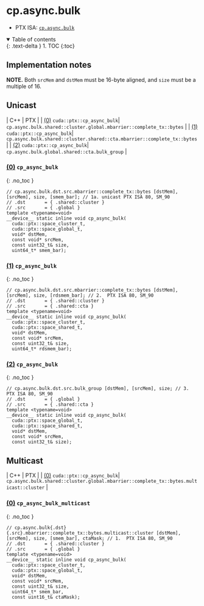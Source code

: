 # cp.async.bulk

-  PTX ISA: [`cp.async.bulk`](https://docs.nvidia.com/cuda/parallel-thread-execution/index.html#data-movement-and-conversion-instructions-cp-async-bulk)

<details open markdown="block">
  <summary>
    Table of contents
  </summary>
  {: .text-delta }
1. TOC
{:toc}
</details>

## Implementation notes

**NOTE.** Both `srcMem` and `dstMem` must be 16-byte aligned, and `size` must be a multiple of 16.

## Unicast

| C++ | PTX |
| [(0)](#0-cp_async_bulk) `cuda::ptx::cp_async_bulk`| `cp.async.bulk.shared::cluster.global.mbarrier::complete_tx::bytes` |
| [(1)](#1-cp_async_bulk) `cuda::ptx::cp_async_bulk`| `cp.async.bulk.shared::cluster.shared::cta.mbarrier::complete_tx::bytes` |
| [(2)](#2-cp_async_bulk) `cuda::ptx::cp_async_bulk`| `cp.async.bulk.global.shared::cta.bulk_group` |


### [(0)](#0-cp_async_bulk) `cp_async_bulk`
{: .no_toc }
```cuda
// cp.async.bulk.dst.src.mbarrier::complete_tx::bytes [dstMem], [srcMem], size, [smem_bar]; // 1a. unicast PTX ISA 80, SM_90
// .dst       = { .shared::cluster }
// .src       = { .global }
template <typename=void>
__device__ static inline void cp_async_bulk(
  cuda::ptx::space_cluster_t,
  cuda::ptx::space_global_t,
  void* dstMem,
  const void* srcMem,
  const uint32_t& size,
  uint64_t* smem_bar);
```

### [(1)](#1-cp_async_bulk) `cp_async_bulk`
{: .no_toc }
```cuda
// cp.async.bulk.dst.src.mbarrier::complete_tx::bytes [dstMem], [srcMem], size, [rdsmem_bar]; // 2.  PTX ISA 80, SM_90
// .dst       = { .shared::cluster }
// .src       = { .shared::cta }
template <typename=void>
__device__ static inline void cp_async_bulk(
  cuda::ptx::space_cluster_t,
  cuda::ptx::space_shared_t,
  void* dstMem,
  const void* srcMem,
  const uint32_t& size,
  uint64_t* rdsmem_bar);
```

### [(2)](#2-cp_async_bulk) `cp_async_bulk`
{: .no_toc }
```cuda
// cp.async.bulk.dst.src.bulk_group [dstMem], [srcMem], size; // 3.  PTX ISA 80, SM_90
// .dst       = { .global }
// .src       = { .shared::cta }
template <typename=void>
__device__ static inline void cp_async_bulk(
  cuda::ptx::space_global_t,
  cuda::ptx::space_shared_t,
  void* dstMem,
  const void* srcMem,
  const uint32_t& size);
```

## Multicast

| C++ | PTX |
| [(0)](#0-cp_async_bulk_multicast) `cuda::ptx::cp_async_bulk`| `cp.async.bulk.shared::cluster.global.mbarrier::complete_tx::bytes.multicast::cluster` |


### [(0)](#0-cp_async_bulk_multicast) `cp_async_bulk_multicast`
{: .no_toc }
```cuda
// cp.async.bulk{.dst}{.src}.mbarrier::complete_tx::bytes.multicast::cluster [dstMem], [srcMem], size, [smem_bar], ctaMask; // 1.  PTX ISA 80, SM_90
// .dst       = { .shared::cluster }
// .src       = { .global }
template <typename=void>
__device__ static inline void cp_async_bulk(
  cuda::ptx::space_cluster_t,
  cuda::ptx::space_global_t,
  void* dstMem,
  const void* srcMem,
  const uint32_t& size,
  uint64_t* smem_bar,
  const uint16_t& ctaMask);
```
